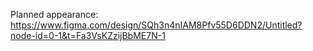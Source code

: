 Planned appearance: https://www.figma.com/design/SQh3n4nIAM8Pfv55D6DDN2/Untitled?node-id=0-1&t=Fa3VsKZzijBbME7N-1
